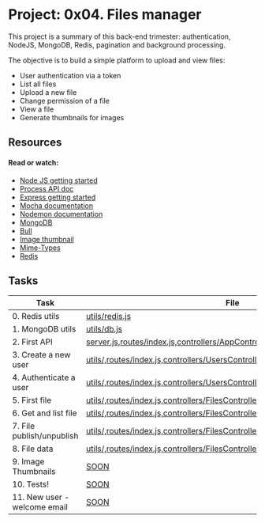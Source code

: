 # Project: 0x04. Files manager

This project is a summary of this back-end trimester: authentication, NodeJS, MongoDB, Redis, pagination and background processing.

The objective is to build a simple platform to upload and view files:

- User authentication via a token
- List all files
- Upload a new file
- Change permission of a file
- View a file
- Generate thumbnails for images

## Resources

#### Read or watch:

- [Node JS getting started](https://intranet.alxswe.com/rltoken/buFPHJYnZjtOrTd610j6Og)
- [Process API doc](https://intranet.alxswe.com/rltoken/uYPplj2cPK8pcP0LtV6RuA)
- [Express getting started](https://intranet.alxswe.com/rltoken/SujfeWKCWmUMomfETjETEg)
- [Mocha documentation](https://intranet.alxswe.com/rltoken/FzEwplmoZiyGvkgKllZNJw)
- [Nodemon documentation](https://intranet.alxswe.com/rltoken/pdNNTX0OLugbhxvP3sLgOw)
- [MongoDB](https://intranet.alxswe.com/rltoken/g1x7y_3GskzVAJBTXcSjmA)
- [Bull](https://intranet.alxswe.com/rltoken/NkHBpGrxnd0sK_fDPMbihg)
- [Image thumbnail](https://intranet.alxswe.com/rltoken/KX6cck2nyLpQOTDMLcwxLg)
- [Mime-Types](https://intranet.alxswe.com/rltoken/j9B0Kc-4HDKLUe88ShbOjQ)
- [Redis](https://intranet.alxswe.com/rltoken/nqwKRszO8Tkj_ZWW1EFwGw)

## Tasks

| Task                         | File                                                                                                                                                                         |
| ---------------------------- | ---------------------------------------------------------------------------------------------------------------------------------------------------------------------------- |
| 0. Redis utils               | [utils/redis.js](./utils/redis.js)                                                                                                                                           |
| 1. MongoDB utils             | [utils/db.js](./utils/db.js)                                                                                                                                                 |
| 2. First API                 | [server.js,routes/index.js,controllers/AppController.js](./server.js,./routes/index.js,controllers/AppController)                                                            |
| 3. Create a new user         | [utils/,routes/index.js,controllers/UsersController.js](./utils/,routes/index.js,controllers/UsersController.js)                                                             |
| 4. Authenticate a user       | [utils/,routes/index.js,controllers/UsersController.js,controllers/AuthController.js](./utils/,routes/index.js,controllers/UsersController.js,controllers/AuthController.js) |
| 5. First file                | [utils/,routes/index.js,controllers/FilesController.js](./utils/,routes/index.js,controllers/FilesController.js)                                                             |
| 6. Get and list file         | [utils/,routes/index.js,controllers/FilesController.js](./utils/,routes/index.js,controllers/FilesController.js)                                                             |
| 7. File publish/unpublish    | [utils/,routes/index.js,controllers/FilesController.js](./utils/,routes/index.js,controllers/FilesController.js)                                                             |
| 8. File data                 | [utils/,routes/index.js,controllers/FilesController.js](./utils/,routes/index.js,controllers/FilesController.js)                                                             |
| 9. Image Thumbnails          | [SOON](./)                                                                                                                                                                   |
| 10. Tests!                   | [SOON](./)                                                                                                                                                                   |
| 11. New user - welcome email | [SOON](./)                                                                                                                                                                   |

